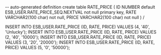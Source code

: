 -- auto-generated definition
create table RATE_PRICE
(
    ID    NUMBER default ESB_USER.RATE_PRICE_SEQ.NEXTVAL not null
        primary key,
    RATE  VARCHAR2(100 char)                          not null,
    PRICE VARCHAR2(100 char)                          not null
)
/


INSERT INTO ESB_USER.RATE_PRICE (ID, RATE, PRICE) VALUES (4, '40', 'Unlucky');
INSERT INTO ESB_USER.RATE_PRICE (ID, RATE, PRICE) VALUES (2, '40', '10000');
INSERT INTO ESB_USER.RATE_PRICE (ID, RATE, PRICE) VALUES (3, '20', '20000');
INSERT INTO ESB_USER.RATE_PRICE (ID, RATE, PRICE) VALUES (5, '0', '50000');

